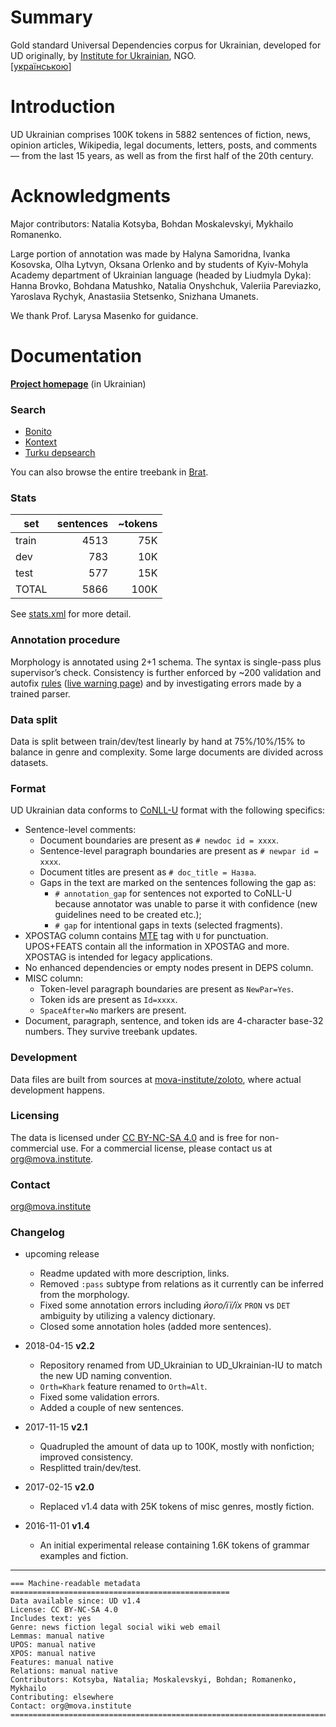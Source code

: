 
# Summary

Gold standard Universal Dependencies corpus for Ukrainian, developed for UD originally, by [Institute for Ukrainian](https://mova.institute), NGO.  
[[українською](https://mova.institute/золотий_стандарт)]


# Introduction

UD Ukrainian comprises 100K tokens in 5882 sentences of fiction, news, opinion articles, Wikipedia, legal documents, letters, posts, and comments — from the last 15 years, as well as from the first half of the 20th century.


# Acknowledgments

Major contributors: Natalia Kotsyba, Bohdan Moskalevskyi, Mykhailo Romanenko.

Large portion of annotation was made by Halyna Samoridna, Ivanka Kosovska, Olha Lytvyn, Oksana Orlenko and by students of Kyiv-Mohyla Academy department of Ukrainian language (headed by Liudmyla Dyka): Hanna Brovko, Bohdana Matushko, Natalia Onyshchuk, Valeriia Pareviazko, Yaroslava Rychyk, Anastasiia Stetsenko, Snizhana Umanets.

We thank Prof. Larysa Masenko for guidance.


# Documentation

**[Project homepage](https://mova.institute/золотий_стандарт)** (in Ukrainian)


### Search

* [Bonito](https://mova.institute/bonito/run.cgi/first_form?corpname=zoloto)
* [Kontext](https://mova.institute/kontext/first_form)
* [Turku depsearch](https://lab.mova.institute/dep_search/)

You can also browse the entire treebank in [Brat](https://lab.mova.institute/brat/#/ud/).


### Stats

| set   | sentences | ~tokens |
| ----- |----------:| -------:|
| train |    4513   |    75K  |
| dev   |     783   |    10K  |
| test  |     577   |    15K  |
| TOTAL |    5866   |   100K  |

See [stats.xml](stats.xml) for more detail.


### Annotation procedure

Morphology is annotated using 2+1 schema. The syntax is single-pass plus supervisor’s check.
Consistency is further enforced by ~200 validation and autofix [rules](https://github.com/mova-institute/lib/blob/master/src/nlp/ud/validation.ts) ([live warning page](https://lab.mova.institute/files/pomylky_robochoho_tb.html)) and by investigating errors made by a trained parser.


### Data split

Data is split between train/dev/test linearly by hand at 75%/10%/15% to balance in genre and complexity. Some large documents are divided across datasets.


### Format

UD Ukrainian data conforms to [CoNLL-U](http://universaldependencies.org/format.html) format with the following specifics:
* Sentence-level comments:
  * Document boundaries are present as `# newdoc id = xxxx`.
  * Sentence-level paragraph boundaries are present as `# newpar id = xxxx`.
  * Document titles are present as `# doc_title = Назва`.
  * Gaps in the text are marked on the sentences following the gap as:
    * `# annotation_gap` for sentences not exported to CoNLL-U because annotator was unable to parse it with confidence (new guidelines need to be created etc.);
    * `# gap` for intentional gaps in texts (selected fragments).
* XPOSTAG column contains [MTE](http://nl.ijs.si/ME/V4/msd/html/msd-uk.html) tag with `U` for punctuation. UPOS+FEATS contain all the information in XPOSTAG and more. XPOSTAG is intended for legacy applications.
* No enhanced dependencies or empty nodes present in DEPS column.
* MISC column:
  * Token-level paragraph boundaries are present as `NewPar=Yes`.
  * Token ids are present as `Id=xxxx`.
  * `SpaceAfter=No` markers are present.
* Document, paragraph, sentence, and token ids are 4-character base-32 numbers. They survive treebank updates.


### Development

Data files are built from sources at [mova-institute/zoloto](https://github.com/mova-institute/zoloto), where actual development happens.


### Licensing

The data is licensed under [CC BY-NC-SA 4.0](https://creativecommons.org/licenses/by-nc-sa/4.0/) and is free for non-commercial use. For a commercial license, please contact us at [org@mova.institute](mailto:org@mova.institute).

### Contact

[org@mova.institute](mailto:org@mova.institute)

### Changelog

* upcoming release
  * Readme updated with more description, links.
  * Removed `:pass` subtype from relations as it currently can be inferred from the morphology.
  * Fixed some annotation errors including _його/її/їх_ `PRON` vs `DET` ambiguity by utilizing a valency dictionary.
  * Closed some annotation holes (added more sentences).

* 2018-04-15 **v2.2**
  * Repository renamed from UD_Ukrainian to UD_Ukrainian-IU to match the new UD naming convention.
  * `Orth=Khark` feature renamed to `Orth=Alt`.
  * Fixed some validation errors.
  * Added a couple of new sentences.

* 2017-11-15 **v2.1**
  * Quadrupled the amount of data up to 100K, mostly with nonfiction; improved consistency.
  * Resplitted train/dev/test.

* 2017-02-15 **v2.0**
  * Replaced v1.4 data with 25K tokens of misc genres, mostly fiction.

* 2016-11-01 **v1.4**
  * An initial experimental release containing 1.6K tokens of grammar examples and fiction.

------

```
=== Machine-readable metadata =================================================
Data available since: UD v1.4
License: CC BY-NC-SA 4.0
Includes text: yes
Genre: news fiction legal social wiki web email
Lemmas: manual native
UPOS: manual native
XPOS: manual native
Features: manual native
Relations: manual native
Contributors: Kotsyba, Natalia; Moskalevskyi, Bohdan; Romanenko, Mykhailo
Contributing: elsewhere
Contact: org@mova.institute
===============================================================================
```
